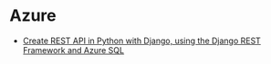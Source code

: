 # Azure

- [Create REST API in Python with Django, using the Django REST Framework and Azure SQL](https://devblogs.microsoft.com/azure-sql/create-rest-api-in-python-with-django-using-the-django-rest-framework-and-azure-sql/)
